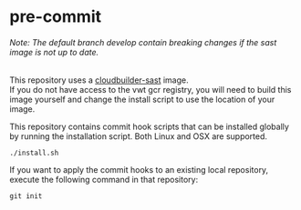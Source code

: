 # pre-commit

###### Note: The *default* branch develop contain breaking changes if the sast image is not up to date.
This repository uses a [cloudbuilder-sast](https://github.com/vwt-digital/cloudbuilder-sast) image.  
If you do not have access to the vwt gcr registry, you will need to build this image yourself and change the install 
script to use the location of your image.

This repository contains commit hook scripts that can be installed globally by running the installation script.
Both Linux and OSX are supported.

```
./install.sh
```

If you want to apply the commit hooks to an existing local repository, execute the following command in that repository:

```
git init
```
